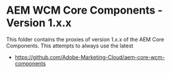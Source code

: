 # AEM WCM Core Components - Version 1.x.x

This folder contains the proxies of version 1.x.x of the AEM Core Components.
This attempts to always use the latest 

* https://github.com/Adobe-Marketing-Cloud/aem-core-wcm-components

